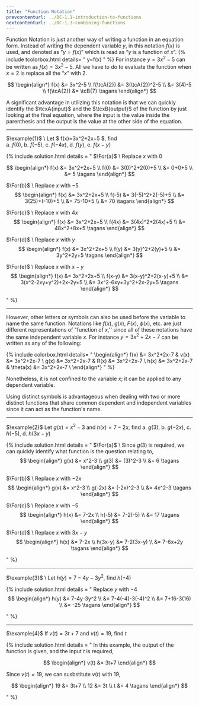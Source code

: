 ```yaml
---
title: "Function Notation"
prevcontenturl: ../DC-1.1-introduction-to-functions
nextcontenturl: ../DC-1.3-combining-functions
---
```



Function Notation is just another way of writing a function in an equation form. Instead of writing the dependent variable $y$, in this notation $f(x)$ is used, and denoted as “$y = f(x)$” which is read as “$y$ is a function of $x$”. 
{% include tcolorbox.html 
    details= "
        y=f(x)
        "
%} 
For instance $y = 3x^2-5$ can be written as $f(x) = 3x^2-5$. All we have to do to evaluate the function when $x = 2$ is replace all the “$x$” with $2$. 

$$
\begin{align*}
	f(x) &= 3x^2-5 \\
	f(\tcA{2}) &= 3(\tcA{2})^2-5 \\
	      &= 3(4)-5 \\
	f(\tcA{2}) &= \tcB{7} \tagans
\end{align*}
$$

A significant advantage in utilizing this notation is that we can quickly identify the $\tcxA{input}$ and the $\tcxB{output}$ of the function by just looking at the final equation, where the input is the value inside the parenthesis and the output is the value at the other side of the equation.






---
$\example{1}$ \\
Let $ f(x)=3x^2+2x+5 $, find \
a. $f(0)$,
b. $f(-5)$,
c. $f(-4x)$,
d. $f(y)$,
e. $f(x-y)$


{% include solution.html details = "
$\For{a}$ \\
Replace $x$ with $0$

$$
	\begin{align*}
		f(x) &= 3x^2+2x+5 \\
		f(0) &= 3(0)^2+2(0)+5  \\
		      &= 0+0+5 \\
		      &= 5	\tagans
	\end{align*}
$$

$\For{b}$ \\
Replace $x$ with $-5$
$$
	\begin{align*}
		f(x) &= 3x^2+2x+5 \\
		f(-5) &= 3(-5)^2+2(-5)+5 \\
		      &= 3(25)+(-10)+5 \\
		      &= 75-10+5 \\
		      &= 70	\tagans
	\end{align*}
$$

$\For{c}$ \\
Replace $x$ with $4x$
$$
	\begin{align*}
		f(x) &= 3x^2+2x+5 \\
		f(4x) &= 3(4x)^2+2(4x)+5 \\
		      &= 48x^2+8x+5	\tagans
	\end{align*}
$$

$\For{d}$ \\
Replace $x$ with $y$
$$
	\begin{align*}
		f(x) &= 3x^2+2x+5 \\
		f(y) &= 3(y)^2+2(y)+5 \\
		      &= 3y^2+2y+5	\tagans
	\end{align*}
$$

$\For{e}$ \\
Replace $x$ with $x-y$
$$
	\begin{align*}
		f(x) &= 3x^2+2x+5 \\
		f(x-y) &= 3(x-y)^2+2(x-y)+5 \\
		      &= 3(x^2-2xy+y^2)+2x-2y+5 \\
		      &= 3x^2-6xy+3y^2+2x-2y+5		\tagans
	\end{align*}
$$

"
%}



---	



However, other letters or symbols can also be used before the variable to name the same function. Notations like $f(x)$, $g(x)$, $F(x)$, $\phi(x)$, etc. are just different representations of "function of $x$,'' since all of these notations have the same independent variable $x$. For instance $y = 3x^2 + 2x − 7$ can be written as any of the following:

{% include colorbox.html 
    details= "
        \begin{align*}
            f(x) &= 3x^2+2x-7	&	v(x) &= 3x^2+2x-7 	\\
            g(x) &= 3x^2+2x-7	&	R(x) &= 3x^2+2x-7 	\\
            h(x) &= 3x^2+2x-7 	&	\theta(x) &= 3x^2+2x-7 \\
        \end{align*}
        "
%} 

Nonetheless, it is not confined to the variable $x$;  it can be applied to any dependent variable.

Using distinct symbols is advantageous when dealing with two or more distinct functions that share common dependent and independent variables since it can act as the function's name.

---
$\example{2}$
Let $g(x)=x^2-3$ and $h(x)=7-2x$, find 
a. $g(3)$,
b. $g(-2x)$,
c. $h(-5)$,
d. $h(3x-y)$



{% include solution.html details = "
$\For{a}$ \\
Since $g(3)$ is required, we can quickly identify what function is the question relating to, 
$$
\begin{align*}
	g(x) &= x^2-3 \\
	g(3) &= (3)^2-3 \\
	&= 6		\tagans
\end{align*}
$$

$\For{b}$ \\
Replace $x$ with $-2x$
$$
\begin{align*}
	g(x) &= x^2-3 \\
	g(-2x) &= (-2x)^2-3 \\
	&= 4x^2-3		\tagans
\end{align*}
$$

$\For{c}$ \\
Replace $x$ with $-5$
$$
\begin{align*}
	h(x) &= 7-2x \\
	h(-5) &= 7-2(-5) \\
	&= 17		\tagans
\end{align*}
$$

$\For{d}$ \\
Replace $x$ with $3x-y$
$$
\begin{align*}
	h(x) &= 7-2x \\
	h(3x-y) &= 7-2(3x-y) \\
	&= 7-6x+2y	\tagans
\end{align*}
$$

"
%}


---
$\example{3}$ \\
Let $h(y)=7-4y-3y^2$, find $h(-4)$

{% include solution.html details = "
Replace $y$ with $-4$
$$
\begin{align*}
	h(y) &= 7-4y-3y^2 \\
	&= 7-4(-4)-3(-4)^2 \\
	&= 7+16-3(16) \\
	&= -25	\tagans
\end{align*}
$$

"
%}


---
$\example{4}$
If $v(t)=3t+7$ and $v(t)=19$, find $t$

{% include solution.html details = "
In this example, the output of the function is given, and the input $t$ is required,

$$
\begin{align*}
	v(t) &= 3t+7
\end{align*}
$$

Since $v(t)=19$, we can susbstitute $v(t)$ with 19,

$$
\begin{align*}
	19 &= 3t+7 \\
	12 &= 3t \\
	t &= 4	\tagans
\end{align*}
$$

"
%}
